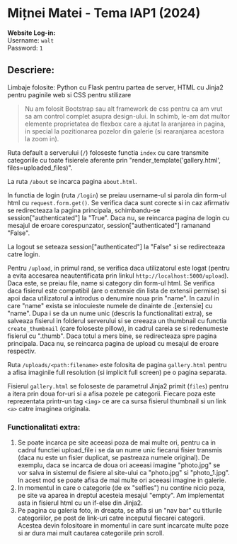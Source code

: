 
# Mițnei Matei - Tema IAP1 (2024)

**Website Log-in:**  
Username: `walt`  
Password: `1`

## Descriere:

Limbaje folosite: Python cu Flask pentru partea de server, HTML cu Jinja2 pentru paginile web si CSS
pentru stilizare

>Nu am folosit Bootstrap sau alt framework de css pentru ca am vrut sa am control complet asupra
design-ului. In schimb, le-am dat multor elemente proprietatea de flexbox care a ajutat la
aranjarea in pagina, in special la pozitionarea pozelor din galerie (si rearanjarea acestora
la zoom in).

Ruta default a serverului (`/`) foloseste functia `index` cu care transmite categoriile cu
toate fisierele aferente prin "render_template('gallery.html', files=uploaded_files)".

La ruta `/about` se incarca pagina `about.html`.

In functia de login (ruta `/login`) se preiau username-ul si parola din form-ul html cu
`request.form.get()`. Se verifica daca sunt corecte si in caz afirmativ se redirecteaza la pagina
principala, schimbandu-se session["authenticated"] la "True". Daca nu, se reincarca pagina de
login cu mesajul de eroare corespunzator, session["authenticated"] ramanand "False".

La logout se seteaza session["authenticated"] la "False" si se redirecteaza catre login.

Pentru `/upload`, in primul rand, se verifica daca utilizatorul este logat (pentru a evita
accesarea neautentificata prin linkul `http://localhost:5000/upload`). Daca este, se preiau file,
name si category din form-ul html. Se verifica daca fisierul este compatibil (are o extensie
din lista de extensii permise) si apoi daca utilizatorul a introdus o denumire noua prin "name".
In cazul in care "name" exista se inlocuieste numele de dinainte de .[extensie] cu "name". Dupa
i se da un nume unic (descris la functionalitati extra), se salveaza fisierul in folderul serverului
si se creeaza un thumbnail cu functia `create_thumbnail` (care foloseste pillow), in cadrul careia
se si redenumeste fisierul cu ".thumb". Daca totul a mers bine, se redirecteaza spre pagina
principala. Daca nu, se reincarca pagina de upload cu mesajul de eroare respectiv.

Ruta `/uploads/<path:filename>` este folosita de pagina `gallery.html` pentru a afisa imaginile
full resolution (si implicit full screen) pe o pagina separata.

Fisierul `gallery.html` se foloseste de parametrul Jinja2 primit (`files`) pentru a itera prin
doua for-uri si a afisa pozele pe categorii. Fiecare poza este reprezentata printr-un tag `<img>`
ce are ca sursa fisierul thumbnail si un link `<a>` catre imaginea originala.


### Functionalitati extra:

1. Se poate incarca pe site aceeasi poza de mai multe ori, pentru ca in cadrul functiei
upload_file i se da un nume unic fiecarui fisier transmis (daca nu este un fisier duplicat, se
pastreaza numele original). De exemplu, daca se incarca de doua ori aceeasi imagine "photo.jpg" se
vor salva in sistemul de fisiere al site-ului ca "photo.jpg" si "photo_1.jpg". In acest mod se
poate afisa de mai multe ori aceeasi imagine in galerie.
2. In momentul in care o categorie (de ex "selfies") nu contine nicio poza, pe site va aparea in
dreptul acesteia mesajul "empty". Am implementat asta in fisierul html cu un if-else din Jinja2.
3. Pe pagina cu galeria foto, in dreapta, se afla si un "nav bar" cu titlurile categoriilor,
pe post de link-uri catre inceputul fiecarei categorii. Acestea devin folositoare in momentul in
care sunt incarcate multe poze si ar dura mai mult cautarea categoriile prin scroll.
